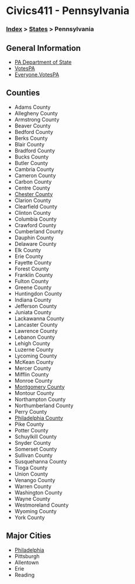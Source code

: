 # Civics411 - Pennsylvania

### [Index](../../README.md) > [States](../) > Pennsylvania

## General Information

* [PA Department of State](http://www.dos.pa.gov/Pages/default.aspx)
* [VotesPA](http://www.votespa.com/en-us)
* [Everyone.VotesPA](http://www.dos.pa.gov/VotingElections/OtherServicesEvents/Pages/Everyone.VotesPA.aspx)

## Counties

* Adams County
* Allegheny County
* Armstrong County
* Beaver County
* Bedford County
* Berks County
* Blair County
* Bradford County
* Bucks County
* Butler County
* Cambria County
* Cameron County
* Carbon County
* Centre County
* [Chester County](/chester)
* Clarion County
* Clearfield County
* Clinton County
* Columbia County
* Crawford County
* Cumberland County
* Dauphin County
* Delaware County
* Elk County
* Erie County
* Fayette County
* Forest County
* Franklin County
* Fulton County
* Greene County
* Huntingdon County
* Indiana County
* Jefferson County
* Juniata County
* Lackawanna County
* Lancaster County
* Lawrence County
* Lebanon County
* Lehigh County
* Luzerne County
* Lycoming County
* McKean County
* Mercer County
* Mifflin County
* Monroe County
* [Montgomery County](/montgomery)
* Montour County
* Northampton County
* Northumberland County
* Perry County
* [Philadelphia County](/philadelphia)
* Pike County
* Potter County
* Schuylkill County
* Snyder County
* Somerset County
* Sullivan County
* Susquehanna County
* Tioga County
* Union County
* Venango County
* Warren County
* Washington County
* Wayne County
* Westmoreland County
* Wyoming County
* York County

## Major Cities
* [Philadelphia](/philadelphia)
* Pittsburgh
* Allentown
* Erie
* Reading
